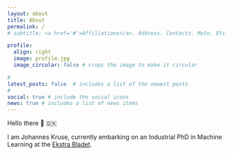```yaml
---
layout: about
title: About
permalink: /
# subtitle: <a href='#'>Affiliations</a>. Address. Contacts. Moto. Etc.

profile:
  align: right
  image: profile.jpg
  image_circular: false # crops the image to make it circular

# 
latest_posts: false  # includes a list of the newest posts
# 
social: true # include the social icons
news: true # includes a list of news items
---
```


<!-- 
TODO: 
- Add my news 
- Make About/Home
-->

Hello there 👋 🇩🇰 

<p class="justify-text">
I am Johannes Kruse, currently embarking on an Industrial PhD in Machine Learning at the 
<a href="https://ekstrabladet.dk/" target="_blank">Ekstra Bladet</a>.

</p>
<!-- I am Johannes Kruse, currently embarking on an Industrial PhD in Machine Learning at the 
[Technical University of Denmark](https://www.dtu.dk/english/), 
in collaboration with [Ekstra Bladet](https://ekstrabladet.dk/) as part of the [Platform Intelligence in News Project](https://www.cbs.dk/en/research/cbs-research-projects/research-projects-overview/e3092958-c64c-46f8-94db-36c92bd0b5ed). 
I'm working on machine learning and normative design, trying to create the next generation's news experience using recommender systems, supervised by 
[Kasper Lindskow](https://www.linkedin.com/in/kasper-lindskow-6bb2089/?originalSubdomain=dk), 
[Michael R. Andersen](https://scholar.google.dk/citations?user=cOrfSmIAAAAJ&hl=en), and 
[Jes Frellsen](https://frellsen.org/). -->